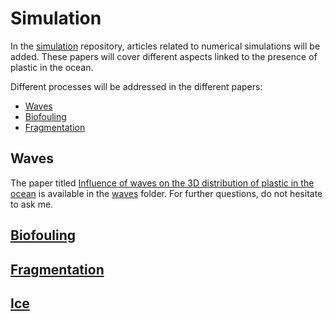# Simulation 
In the [simulation](https://github.com/RaphaelBajon/plastic-progress/tree/main/simulation) repository, articles related to numerical simulations will be added. These papers will cover different aspects linked to the presence of plastic in the ocean. 

Different processes will be addressed in the different papers:
- [Waves](waves)
- [Biofouling](biofouling)
- [Fragmentation](fragmentation)

## Waves
The paper titled [Influence of waves on the 3D distribution of plastic in the ocean](https://github.com/RaphaelBajon/plastic-progress/tree/main/simulation/waves/Bajon_2023.pdf) is available in the [waves](https://github.com/RaphaelBajon/plastic-progress/tree/main/simulation/waves) folder. For further questions, do not hesitate to ask me.  

## [Biofouling](biofouling)

## [Fragmentation](fragmentation)

## [Ice](ice)
